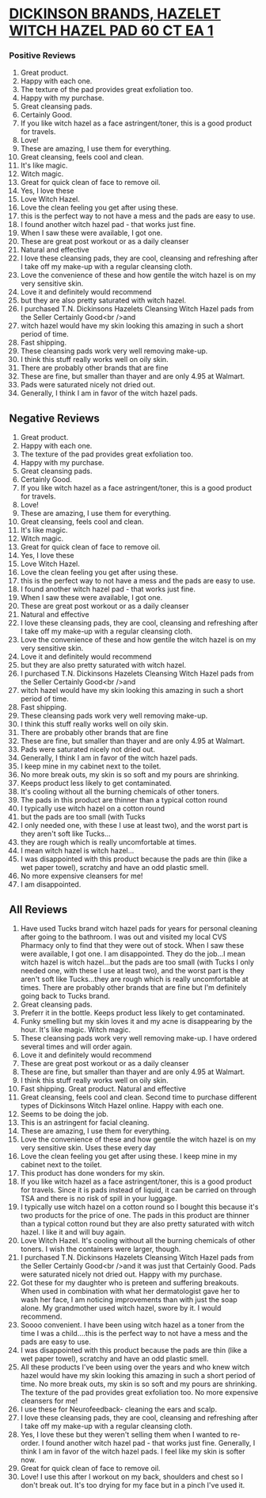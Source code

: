 # [DICKINSON BRANDS, HAZELET WITCH HAZEL PAD 60 CT EA 1](https://products.checkmycream.com/products/DICKINSON-BRANDS-HAZELET-WITCH-HAZEL-PAD-60-CT-EA-1.html)

### Positive Reviews

<ol>
      <li>Great product.</li>
      <li>Happy with each one.</li>
      <li>The texture of the pad provides great exfoliation too.</li>
      <li>Happy with my purchase.</li>
      <li>Great cleansing pads.</li>
      <li>Certainly Good.</li>
      <li>If you like witch hazel as a face astringent/toner, this is a good product for travels.  </li>
      <li>Love!</li>
      <li>These are amazing, I use them for everything.</li>
      <li>Great cleansing, feels cool and clean.</li>
      <li>It&#x27;s like magic.</li>
      <li>Witch magic.</li>
      <li>Great for quick clean of face to remove oil.</li>
      <li>Yes, I love these</li>
      <li>Love Witch Hazel.  </li>
      <li>Love the clean feeling you get after using these.  </li>
      <li>this is the perfect way to not have a mess and the pads are easy to use.</li>
      <li>I found another witch hazel pad - that works just fine.</li>
      <li>When I saw these were available, I got one.  </li>
      <li>These are great post workout or as a daily cleanser</li>
      <li>Natural and effective</li>
      <li>I love these cleansing pads, they are cool, cleansing and refreshing after I take off my make-up with a regular cleansing cloth.</li>
      <li>Love the convenience of these and how gentile the witch hazel is on my very sensitive skin.  </li>
      <li>Love it and definitely would recommend</li>
      <li>but they are also pretty saturated with witch hazel.</li>
      <li>I purchased T.N. Dickinsons Hazelets Cleansing Witch Hazel pads from the Seller Certainly Good&lt;br /&gt;and</li>
      <li>witch hazel would have my skin looking this amazing in such a short period of time.</li>
      <li>Fast shipping.</li>
      <li>These cleansing pads work very well removing make-up.  </li>
      <li>I think this stuff really works well on oily skin.</li>
      <li>There are probably other brands that are fine</li>
      <li>These are fine, but smaller than thayer and are only 4.95 at Walmart.</li>
      <li>Pads were saturated nicely not dried out.</li>
      <li>Generally, I think I am in favor of the witch hazel pads.</li>
</ol>


<h2>Negative Reviews</h2>
<ol>
<li> Great product.</li>
<li> Happy with each one.</li>
<li> The texture of the pad provides great exfoliation too.</li>
<li> Happy with my purchase.</li>
<li> Great cleansing pads.</li>
<li> Certainly Good.</li>
<li> If you like witch hazel as a face astringent/toner, this is a good product for travels.  </li>
<li> Love!</li>
<li> These are amazing, I use them for everything.</li>
<li> Great cleansing, feels cool and clean.</li>
<li> It&#x27;s like magic.</li>
<li> Witch magic.</li>
<li> Great for quick clean of face to remove oil.</li>
<li> Yes, I love these</li>
<li> Love Witch Hazel.  </li>
<li> Love the clean feeling you get after using these.  </li>
<li> this is the perfect way to not have a mess and the pads are easy to use.</li>
<li> I found another witch hazel pad - that works just fine.</li>
<li> When I saw these were available, I got one.  </li>
<li> These are great post workout or as a daily cleanser</li>
<li> Natural and effective</li>
<li> I love these cleansing pads, they are cool, cleansing and refreshing after I take off my make-up with a regular cleansing cloth.</li>
<li> Love the convenience of these and how gentile the witch hazel is on my very sensitive skin.  </li>
<li> Love it and definitely would recommend</li>
<li> but they are also pretty saturated with witch hazel.</li>
<li> I purchased T.N. Dickinsons Hazelets Cleansing Witch Hazel pads from the Seller Certainly Good&lt;br /&gt;and</li>
<li> witch hazel would have my skin looking this amazing in such a short period of time.</li>
<li> Fast shipping.</li>
<li> These cleansing pads work very well removing make-up.  </li>
<li> I think this stuff really works well on oily skin.</li>
<li> There are probably other brands that are fine</li>
<li> These are fine, but smaller than thayer and are only 4.95 at Walmart.</li>
<li> Pads were saturated nicely not dried out.</li>
<li> Generally, I think I am in favor of the witch hazel pads.</li>
<li> I keep mine in my cabinet next to the toilet.</li>
<li> No more break outs, my skin is so soft and my pours are shrinking.</li>
<li> Keeps product less likely to get contaminated.</li>
<li> It&#x27;s cooling without all the burning chemicals of other toners.</li>
<li> The pads in this product are thinner than a typical cotton round</li>
<li> I typically use witch hazel on a cotton round</li>
<li> but the pads are too small (with Tucks</li>
<li> I only needed one, with these I use at least two), and the worst part is they aren&#x27;t soft like Tucks...</li>
<li> they are rough which is really uncomfortable at times.  </li>
<li> I mean witch hazel is witch hazel...</li>
<li> I was disappointed with this product because the pads are thin (like a wet paper towel), scratchy and have an odd plastic smell.</li>
<li> No more expensive cleansers for me!</li>
<li> I am disappointed.  </li>
</ol>

<h2>All Reviews</h2>

<ol>
    <li> Have used Tucks brand witch hazel pads for years for personal cleaning after going to the bathroom.  I was out and visited my local CVS Pharmacy only to find that they were out of stock. When I saw these were available, I got one.  I am disappointed.  They do the job...I mean witch hazel is witch hazel...but the pads are too small (with Tucks I only needed one, with these I use at least two), and the worst part is they aren&#x27;t soft like Tucks...they are rough which is really uncomfortable at times.  There are probably other brands that are fine but I&#x27;m definitely going back to Tucks brand.</li>
    <li> Great cleansing pads.</li>
    <li> Preferr it in the bottle. Keeps product less likely to get contaminated.</li>
    <li> Funky smelling but my skin loves it and my acne is disappearing by the hour. It&#x27;s like magic. Witch magic.</li>
    <li> These cleansing pads work very well removing make-up.  I have ordered several times and will order again.</li>
    <li> Love it and definitely would recommend</li>
    <li> These are great post workout or as a daily cleanser</li>
    <li> These are fine, but smaller than thayer and are only 4.95 at Walmart.</li>
    <li> I think this stuff really works well on oily skin.</li>
    <li> Fast shipping. Great product. Natural and effective</li>
    <li> Great cleansing, feels cool and clean. Second time to purchase different types of Dickinsons Witch Hazel online. Happy with each one.</li>
    <li> Seems to be doing the job.</li>
    <li> This is an astringent for facial cleaning.</li>
    <li> These are amazing, I use them for everything.</li>
    <li> Love the convenience of these and how gentile the witch hazel is on my very sensitive skin.  Uses these every day</li>
    <li> Love the clean feeling you get after using these.  I keep mine in my cabinet next to the toilet.</li>
    <li> This product has done wonders for my skin.</li>
    <li> If you like witch hazel as a face astringent/toner, this is a good product for travels.  Since it is pads instead of liquid, it can be carried on through TSA and there is no risk of spill in your luggage.</li>
    <li> I typically use witch hazel on a cotton round so I bought this because it&#x27;s two products for the price of one. The pads in this product are thinner than a typical cotton round but they are also pretty saturated with witch hazel. I like it and will buy again.</li>
    <li> Love Witch Hazel.  It&#x27;s cooling without all the burning chemicals of other toners. I wish the containers were larger, though.</li>
    <li> I purchased T.N. Dickinsons Hazelets Cleansing Witch Hazel pads from the Seller Certainly Good&lt;br /&gt;and it was just that Certainly Good. Pads were saturated nicely not dried out. Happy with my purchase.</li>
    <li> Got these for my daughter who is preteen and suffering breakouts. When used in combination with what her dermatologist gave her to wash her face, I am noticing improvements than with just the soap alone. My grandmother used witch hazel, swore by it. I would recommend.</li>
    <li> Soooo convenient.  I have been using witch hazel as a toner from the time I was a child....this is the perfect way to not have a mess and the pads are easy to use.</li>
    <li> I was disappointed with this product because the pads are thin (like a wet paper towel), scratchy and have an odd plastic smell.</li>
    <li> All these products I&#x27;ve been using over the years and who knew witch hazel would have my skin looking this amazing in such a short period of time. No more break outs, my skin is so soft and my pours are shrinking. The texture of the pad provides great exfoliation too. No more expensive cleansers for me!</li>
    <li> I use these for Neurofeedback- cleaning the ears and scalp.</li>
    <li> I love these cleansing pads, they are cool, cleansing and refreshing after I take off my make-up with a regular cleansing cloth.</li>
    <li> Yes, I love these but they weren&#x27;t selling them when I wanted to re-order. I found another witch hazel pad - that works just fine. Generally, I think I am in favor of the witch hazel pads. I feel like my skin is softer now.</li>
    <li> Great for quick clean of face to remove oil.</li>
    <li> Love! I use this after I workout on my back, shoulders and chest so I don&#x27;t break out.  It&#x27;s too drying for my face but in a pinch I&#x27;ve used it.</li>
</ol>




